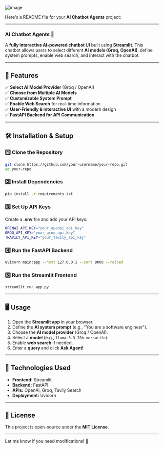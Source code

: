 ![image](https://github.com/user-attachments/assets/21c9b566-20f9-4b02-806e-853225405951)

Here's a README file for your **AI Chatbot Agents** project:  

---

### **AI Chatbot Agents 🚀**  
A **fully interactive AI-powered chatbot UI** built using **Streamlit**. This chatbot allows users to select different **AI models (Groq, OpenAI)**, define system prompts, enable web search, and interact with the chatbot.  

---

## **🌟 Features**  
✅ **Select AI Model Provider** (Groq / OpenAI)  
✅ **Choose from Multiple AI Models**  
✅ **Customizable System Prompt**  
✅ **Enable Web Search** for real-time information  
✅ **User-Friendly & Interactive UI** with a modern design  
✅ **FastAPI Backend for API Communication**  

---

## **🛠️ Installation & Setup**  

### **1️⃣ Clone the Repository**  
```sh
git clone https://github.com/your-username/your-repo.git
cd your-repo
```

### **2️⃣ Install Dependencies**  
```sh
pip install -r requirements.txt
```

### **3️⃣ Set Up API Keys**  
Create a **.env** file and add your API keys:  
```sh
OPENAI_API_KEY="your_openai_api_key"
GROQ_API_KEY="your_groq_api_key"
TRAVILY_API_KEY="your_tavily_api_key"
```

### **4️⃣ Run the FastAPI Backend**  
```sh
uvicorn main:app --host 127.0.0.1 --port 8000 --reload
```

### **5️⃣ Run the Streamlit Frontend**  
```sh
streamlit run app.py
```

---

## **🖥️ Usage**  
1. Open the **Streamlit app** in your browser.  
2. Define the **AI system prompt** (e.g., "You are a software engineer").  
3. Choose the **AI model provider** (Groq / OpenAI).  
4. Select a **model** (e.g., `llama-3.3-70b-versatile`).  
5. Enable **web search** if needed.  
6. Enter a **query** and click **Ask Agent!**  

---

## **📌 Technologies Used**  
- **Frontend:** Streamlit  
- **Backend:** FastAPI  
- **APIs:** OpenAI, Groq, Tavily Search  
- **Deployment:** Uvicorn  

---

## **📜 License**  
This project is open-source under the **MIT License**.  

---

Let me know if you need modifications! 🚀
